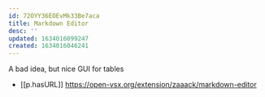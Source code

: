 ```yaml
---
id: 72OYY36EOEvMk33Be7aca
title: Markdown Editor
desc: ''
updated: 1634016099247
created: 1634016046241
---
```

A bad idea, but nice GUI for tables 

- [[p.hasURL]] https://open-vsx.org/extension/zaaack/markdown-editor

